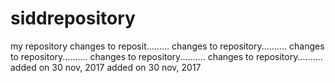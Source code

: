# siddrepository
my repository
changes to reposit.........
changes to repository..........
changes to repository..........
changes to repository..........
changes to repository..........
added on 30 nov, 2017
added on 30 nov, 2017
